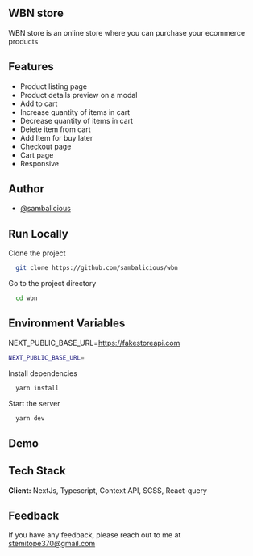 ## WBN store

WBN store is an online store where you can purchase your ecommerce products

## Features

- Product listing page
- Product details preview on a modal
- Add to cart
- Increase quantity of items in cart
- Decrease quantity of items in cart
- Delete item from cart
- Add Item for buy later
- Checkout page
- Cart page
- Responsive

## Author

- [@sambalicious](https://www.github.com/sambalicious)

## Run Locally

Clone the project

```bash
  git clone https://github.com/sambalicious/wbn
```

Go to the project directory

```bash
  cd wbn
```

## Environment Variables

NEXT_PUBLIC_BASE_URL=https://fakestoreapi.com

```bash
NEXT_PUBLIC_BASE_URL=

```

Install dependencies

```bash
  yarn install
```

Start the server

```bash
  yarn dev
```

## Demo

## Tech Stack

**Client:** NextJs, Typescript, Context API, SCSS, React-query

## Feedback

If you have any feedback, please reach out to me at stemitope370@gmail.com
